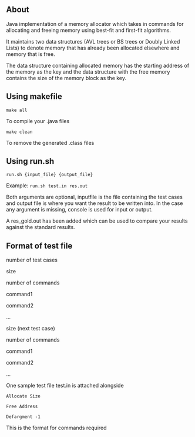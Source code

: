 ## About

Java implementation of a memory allocator which takes in commands for allocating and freeing memory using best-fit and first-fit algorithms.

It maintains two data structures (AVL trees or BS trees or Doubly Linked Lists) to denote memory that has already been allocated elsewhere and memory that is free.

The data structure containing allocated memory has the starting address of the memory as the key and the data structure with the free memory contains the size of the memory block as the key.

## Using makefile
```make all```

To compile your .java files

```make clean```

To remove the generated .class files

## Using run.sh
```run.sh {input_file} {output_file}```

Example:
```run.sh test.in res.out```

Both arguments are optional, inputfile is the file containing the test cases and output file is where you want the result to be written into.
In the case any argument is missing, console is used for input or output.

A res_gold.out has been added which can be used to compare your results against the standard results.

## Format of test file

number of test cases

size

number of commands

command1

command2

...

size (next test case)

number of commands

command1

command2

...


One sample test file test.in is attached alongside

```Allocate Size```

```Free Address```

```Defargment -1```

This is the format for commands required

